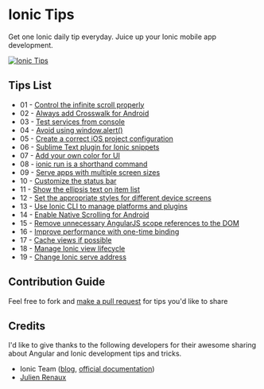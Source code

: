 # Ionic Tips

Get one Ionic daily tip everyday. Juice up your Ionic mobile app development.

[![Ionic Tips](https://img.shields.io/badge/tips-ionic-blue.svg?style=flat-square)](https://github.com/tipaday/ionictips)

## Tips List

- 01 - [Control the infinite scroll properly](tips/01-control-an-infinite-scroll-properly.md)
- 02 - [Always add Crosswalk for Android](tips/02-always-add-crosswalk-for-android.md)
- 03 - [Test services from console](tips/03-test-services-from-console.md)
- 04 - [Avoid using window.alert()](tips/04-avoid-using-window-alert.md)
- 05 - [Create a correct iOS project configuration](tips/05-create-a-correct-ios-project-configuration.md)
- 06 - [Sublime Text plugin for Ionic snippets](tips/06-sublime-text-plugin-for-ionic-snippets.md)
- 07 - [Add your own color for UI](tips/07-add-your-own-color-for-ui.md)
- 08 - [ionic run is a shorthand command](tips/08-ionic-run-is-a-shorthand-command.md)
- 09 - [Serve apps with multiple screen sizes](tips/09-server-apps-with-multiple-screen-sizes.md)
- 10 - [Customize the status bar](tips/10-customize-the-status-bar.md)
- 11 - [Show the ellipsis text on item list](tips/11-show-the-ellipsis-text-on-item-list.md)
- 12 - [Set the appropriate styles for different device screens](tips/12-set-the-appropriate-styles-for-different-device-screens.md)
- 13 - [Use Ionic CLI to manage platforms and plugins](tips/13-use-ionic-cli-to-manage-platforms-and-plugins.md)
- 14 - [Enable Native Scrolling for Android](tips/14-enable-native-scrolling-for-android.md)
- 15 - [Remove unnecessary AngularJS scope references to the DOM](tips/15-remove-unnecessary-angularjs-scope-references-to-the-dom.md)
- 16 - [Improve performance with one-time binding](tips/16-improve-performance-with-one-time-binding.md)
- 17 - [Cache views if possible](tips/17-cache-views-if-possible.md)
- 18 - [Manage Ionic view lifecycle](tips/18-manage-ionic-view-lifecycle.md)
- 19 - [Change Ionic serve address](tips/19-change-ionic-serve-address.md)

## Contribution Guide

Feel free to fork and [make a pull request](https://github.com/tipaday/ionictips/pulls) for tips you'd like to share

## Credits

I'd like to give thanks to the following developers for their awesome sharing about Angular and Ionic development tips and tricks.

* Ionic Team ([blog](blog.ionic.io), [official documentation](http://ionicframework.com/docs))
* [Julien Renaux](http://julienrenaux.fr/2015/08/24/ultimate-angularjs-and-ionic-performance-cheat-sheet/)
